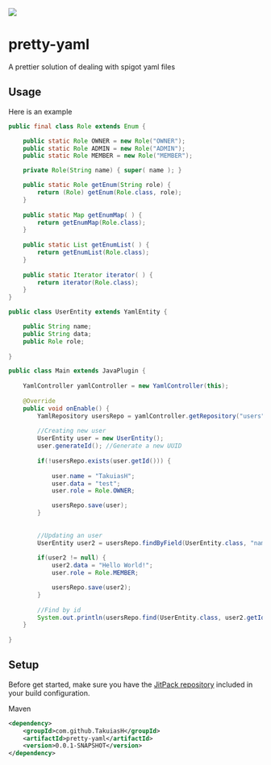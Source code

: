 [![](https://jitpack.io/v/TakuiasH/pretty-yaml.svg)](https://jitpack.io/#TakuiasH/pretty-yaml)

# pretty-yaml
A prettier solution of dealing with spigot yaml files

## Usage
Here is an example

```java
public final class Role extends Enum {

	public static Role OWNER = new Role("OWNER");
	public static Role ADMIN = new Role("ADMIN");
	public static Role MEMBER = new Role("MEMBER");

	private Role(String name) { super( name ); }

 	public static Role getEnum(String role) {
 		return (Role) getEnum(Role.class, role);
 	}
 
	public static Map getEnumMap( ) {
		return getEnumMap(Role.class);
	}
 
	public static List getEnumList( ) {
		return getEnumList(Role.class);
	}
 
	public static Iterator iterator( ) {
		return iterator(Role.class);
	}
}
```

```java
public class UserEntity extends YamlEntity {

	public String name;
	public String data;
	public Role role;
	
}
```

```java
public class Main extends JavaPlugin {
	
	YamlController yamlController = new YamlController(this);
	
	@Override
	public void onEnable() {
		YamlRepository usersRepo = yamlController.getRepository("users");
		
		//Creating new user
		UserEntity user = new UserEntity();
		user.generateId(); //Generate a new UUID
		
		if(!usersRepo.exists(user.getId())) {
			
			user.name = "TakuiasH";
			user.data = "test";
			user.role = Role.OWNER;

			usersRepo.save(user);
		}
		
		
		//Updating an user
		UserEntity user2 = usersRepo.findByField(UserEntity.class, "name", "TakuiasH");
		
		if(user2 != null) {
			user2.data = "Hello World!";
			user.role = Role.MEMBER;

			usersRepo.save(user2);
		}
		
		//Find by id
		System.out.println(usersRepo.find(UserEntity.class, user2.getId()).toString());
	}
	
}
```

## Setup
Before get started, make sure you have the [JitPack repository](https://jitpack.io/#TakuiasH/pretty-yaml) included in your build configuration.

Maven
```xml
<dependency>
    <groupId>com.github.TakuiasH</groupId>
    <artifactId>pretty-yaml</artifactId>
    <version>0.0.1-SNAPSHOT</version>
</dependency>
```
